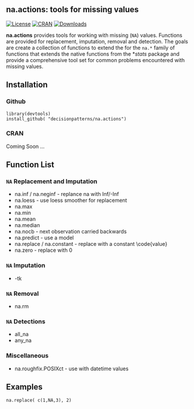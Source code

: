 
## na.actions: tools for missing values

[![License](http://img.shields.io/badge/license-GPL%20%28%3E=%202%29-brightgreen.svg?style=flat)](http://www.gnu.org/licenses/gpl-2.0.html)
[![CRAN](http://www.r-pkg.org/badges/version/na.actions)](https://cran.rstudio.com/web/packages/na.actions/index.html)
[![Downloads](http://cranlogs.r-pkg.org/badges/na.actions?color=brightgreen)](http://www.r-pkg.org/pkg/na.actions)


**na.actions** provides tools for working with missing (`NA`) values. Functions 
are provided for replacement, imputation, removal and detection. 
The goals are create a collection of functions to extend the for the `na.*` 
family of functions that extends the native functions from the **stats* package 
and provide a comprehensive tool set for common problems encountered with 
missing values.


## Installation

### Github 

    library(devtools)
    install_github( "decisionpatterns/na.actions")
    
### CRAN 

Coming Soon ...
  


## Function List 

### `NA` Replacement and Imputation
 * na.inf / na.neginf - replance na with Inf/-Inf
 * na.loess - use loess smoother for replacement
 * na.max 
 * na.min 
 * na.mean
 * na.median
 * na.nocb - next observation carried backwards
 * na.predict - use a model 
 * na.replace / na.constant - replace with a constant \code{value}
 * na.zero - replace with 0 


### `NA` Imputation 

 * -tk


### `NA` Removal

 * na.rm 


### `NA` Detections

 * all_na
 * any_na


### Miscellaneous

 * na.roughfix.POSIXct - use with datetime values

 
## Examples

    na.replace( c(1,NA,3), 2)
  
